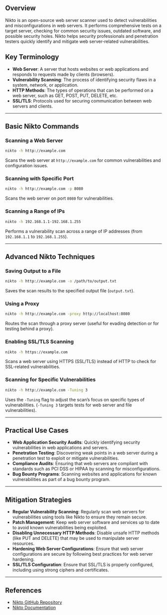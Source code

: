 ## Overview
Nikto is an open-source web server scanner used to detect vulnerabilities and misconfigurations in web servers. It performs comprehensive tests on a target server, checking for common security issues, outdated software, and possible security holes. Nikto helps security professionals and penetration testers quickly identify and mitigate web server-related vulnerabilities.

## Key Terminology
- **Web Server**: A server that hosts websites or web applications and responds to requests made by clients (browsers).
- **Vulnerability Scanning**: The process of identifying security flaws in a system, network, or application.
- **HTTP Methods**: The types of operations that can be performed on a web server, such as GET, POST, PUT, DELETE, etc.
- **SSL/TLS**: Protocols used for securing communication between web servers and clients.

---

## Basic Nikto Commands
### Scanning a Web Server
```bash
nikto -h http://example.com
````

Scans the web server at `http://example.com` for common vulnerabilities and configuration issues.

### Scanning with Specific Port

```bash
nikto -h http://example.com -p 8080
```

Scans the web server on port `8080` for vulnerabilities.

### Scanning a Range of IPs

```bash
nikto -h 192.168.1.1-192.168.1.255
```

Performs a vulnerability scan across a range of IP addresses (from `192.168.1.1` to `192.168.1.255`).

---

## Advanced Nikto Techniques

### Saving Output to a File

```bash
nikto -h http://example.com -o /path/to/output.txt
```

Saves the scan results to the specified output file (`output.txt`).

### Using a Proxy

```bash
nikto -h http://example.com -proxy http://localhost:8080
```

Routes the scan through a proxy server (useful for evading detection or for testing behind a proxy).

### Enabling SSL/TLS Scanning

```bash
nikto -h https://example.com
```

Scans a web server using HTTPS (SSL/TLS) instead of HTTP to check for SSL-related vulnerabilities.

### Scanning for Specific Vulnerabilities

```bash
nikto -h http://example.com -Tuning 3
```

Uses the `-Tuning` flag to adjust the scan’s focus on specific types of vulnerabilities. (`-Tuning 3` targets tests for web server and file vulnerabilities).

---

## Practical Use Cases

- **Web Application Security Audits**: Quickly identifying security vulnerabilities in web applications and servers.
- **Penetration Testing**: Discovering weak points in a web server during a penetration test to exploit or mitigate vulnerabilities.
- **Compliance Audits**: Ensuring that web servers are compliant with standards such as PCI DSS or HIPAA by scanning for misconfigurations.
- **Bug Bounty Programs**: Scanning websites and applications for known vulnerabilities as part of a bug bounty program.

---

## Mitigation Strategies

- **Regular Vulnerability Scanning**: Regularly scan web servers for vulnerabilities using tools like Nikto to ensure they remain secure.
- **Patch Management**: Keep web server software and services up to date to avoid known vulnerabilities being exploited.
- **Disabling Unnecessary HTTP Methods**: Disable unsafe HTTP methods (like PUT and DELETE) that may be used to manipulate server resources.
- **Hardening Web Server Configurations**: Ensure that web server configurations are secure by following best practices for web server hardening.
- **SSL/TLS Configuration**: Ensure that SSL/TLS is properly configured, including using strong ciphers and certificates.

---

## References

- [Nikto GitHub Repository](https://github.com/sullo/nikto)
- [Nikto Documentation](https://cirt.net/Nikto2)
